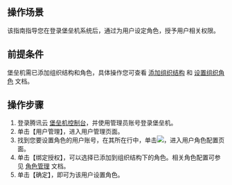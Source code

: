 ## 操作场景
该指南指导您在登录堡垒机系统后，通过为用户设定角色，授予用户相关权限。

## 前提条件
堡垒机需已添加组织结构和角色，具体操作您可查看 [添加组织结构](https://cloud.tencent.com/document/product/1025/32049) 和 [设置组织角色](https://cloud.tencent.com/document/product/1025/32360) 文档。



## 操作步骤
1. 登录腾讯云 [堡垒机控制台](https://console.cloud.tencent.com/cds/dasb)，并使用管理员账号登录堡垒机。
2. 单击【用户管理】，进入用户管理页面。
3. 找到您要设置角色的用户账号，在其所在行中，单击<img src="https://main.qcloudimg.com/raw/daee45c8f32ccd5e948e806021784117.png"  style="margin:0;">，进入用户角色配置页面。
4. 单击【绑定授权】，可以选择已添加到组织结构下的角色。相关角色配置可参见 [角色管理](https://cloud.tencent.com/document/product/1025/32360) 文档。
5. 单击【确定】，即可为该用户设置角色。



